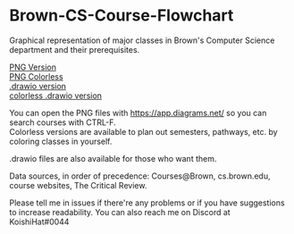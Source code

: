 # Brown-CS-Course-Flowchart
Graphical representation of major classes in Brown's Computer Science department and their prerequisites.  
  
[PNG Version](https://github.com/Bokai-Bi/Brown-CS-Course-Flowchart/releases/download/release/BCSCF.v1.01.png)  
[PNG Colorless](https://github.com/Bokai-Bi/Brown-CS-Course-Flowchart/releases/download/release/BCSCF.colorless.v1.01.png)  
[.drawio version](https://github.com/Bokai-Bi/Brown-CS-Course-Flowchart/releases/download/release/BCSCF.v1.01.drawio)  
[colorless .drawio version](https://github.com/Bokai-Bi/Brown-CS-Course-Flowchart/releases/download/release/BCSCF.colorless.v1.01.drawio)  
  
You can open the PNG files with https://app.diagrams.net/ so you can search courses with CTRL-F.  
Colorless versions are available to plan out semesters, pathways, etc. by coloring classes in yourself.  
  
.drawio files are also available for those who want them.  
  
Data sources, in order of precedence: Courses@Brown, cs.brown.edu, course websites, The Critical Review.  
  
Please tell me in issues if there're any problems or if you have suggestions to increase readability. You can also reach me on Discord at KoishiHat#0044  
